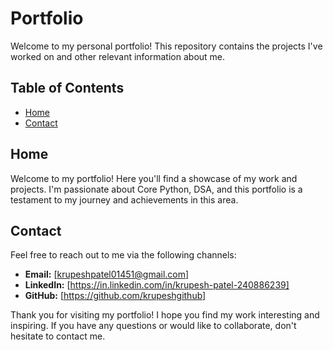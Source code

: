 # Portfolio

Welcome to my personal portfolio! This repository contains the projects I've worked on and other relevant information about me.

## Table of Contents
- [Home](#home)
- [Contact](#contact)

## Home

Welcome to my portfolio! Here you'll find a showcase of my work and projects. I'm passionate about Core Python, DSA,  and this portfolio is a testament to my journey and achievements in this area.


## Contact

Feel free to reach out to me via the following channels:

- **Email:** [krupeshpatel01451@gmail.com]
- **LinkedIn:** [https://in.linkedin.com/in/krupesh-patel-240886239]
- **GitHub:** [https://github.com/krupeshgithub]

Thank you for visiting my portfolio! I hope you find my work interesting and inspiring. If you have any questions or would like to collaborate, don't hesitate to contact me.
